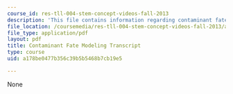 ```yaml
---
course_id: res-tll-004-stem-concept-videos-fall-2013
description: 'This file contains information regarding contaminant fate modeling. '
file_location: /coursemedia/res-tll-004-stem-concept-videos-fall-2013/a178be0477b356c39b5b5468b7cb19e5_MITRES_TLL-004F13_ConFaMod.pdf
file_type: application/pdf
layout: pdf
title: Contaminant Fate Modeling Transcript
type: course
uid: a178be0477b356c39b5b5468b7cb19e5

---
```

None